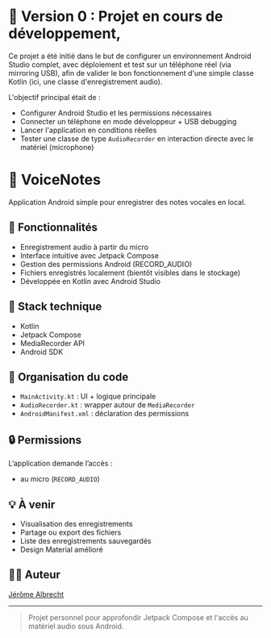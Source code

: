 # 🚧 Version 0 : Projet en cours de développement,
Ce projet a été initié dans le but de configurer un environnement Android Studio complet, 
avec déploiement et test sur un téléphone réel (via mirroring USB), 
afin de valider le bon fonctionnement d'une simple classe Kotlin (ici, une classe d'enregistrement audio).

L'objectif principal était de :
- Configurer Android Studio et les permissions nécessaires
- Connecter un téléphone en mode développeur + USB debugging
- Lancer l'application en conditions réelles
- Tester une classe de type `AudioRecorder` en interaction directe avec le matériel (microphone)

# 🎤 VoiceNotes

Application Android simple pour enregistrer des notes vocales en local.

## 🚀 Fonctionnalités

- Enregistrement audio à partir du micro  
- Interface intuitive avec Jetpack Compose  
- Gestion des permissions Android (RECORD_AUDIO)  
- Fichiers enregistrés localement (bientôt visibles dans le stockage)  
- Développée en Kotlin avec Android Studio  

## 🧱 Stack technique

- Kotlin  
- Jetpack Compose  
- MediaRecorder API  
- Android SDK  

## 📂 Organisation du code

- `MainActivity.kt` : UI + logique principale  
- `AudioRecorder.kt` : wrapper autour de `MediaRecorder`  
- `AndroidManifest.xml` : déclaration des permissions  

## 🔒 Permissions

L’application demande l’accès :
- au micro (`RECORD_AUDIO`)

## 💡 À venir

- Visualisation des enregistrements  
- Partage ou export des fichiers  
- Liste des enregistrements sauvegardés  
- Design Material amélioré  

## 👨‍💻 Auteur

[Jérôme Albrecht](https://github.com/jeromealbrecht)

---

> Projet personnel pour approfondir Jetpack Compose et l'accès au matériel audio sous Android.
